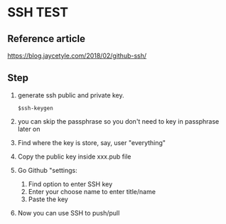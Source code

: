 # SSH TEST

## Reference article
https://blog.jaycetyle.com/2018/02/github-ssh/


## Step

1. generate ssh public and private key.

    `$ssh-keygen`

2. you can skip the passphrase so you don't need to key in passphrase later on

3. Find where the key is store, say, user "everything"
3. Copy the public key inside xxx.pub file
4. Go Github "settings:
   1. Find option to enter SSH key
   2. Enter your choose name to enter title/name
   3. Paste the key
5. Now you can use SSH to push/pull

